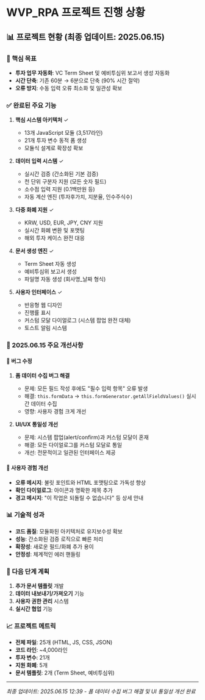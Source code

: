 # WVP_RPA 프로젝트 진행 상황

## 📊 프로젝트 현황 (최종 업데이트: 2025.06.15)

### 🎯 핵심 목표
- **투자 업무 자동화**: VC Term Sheet 및 예비투심위 보고서 생성 자동화
- **시간 단축**: 기존 60분 → 6분으로 단축 (90% 시간 절약)
- **오류 방지**: 수동 입력 오류 최소화 및 일관성 확보

### ✅ 완료된 주요 기능
1. **핵심 시스템 아키텍처** ✓
   - 13개 JavaScript 모듈 (3,517라인)
   - 21개 투자 변수 동적 폼 생성
   - 모듈식 설계로 확장성 확보

2. **데이터 입력 시스템** ✓
   - 실시간 검증 (간소화된 기본 검증)
   - 천 단위 구분자 지원 (모든 숫자 필드)
   - 소수점 입력 지원 (0.1백만원 등)
   - 자동 계산 엔진 (투자후가치, 지분율, 인수주식수)

3. **다중 화폐 지원** ✓
   - KRW, USD, EUR, JPY, CNY 지원
   - 실시간 화폐 변환 및 포맷팅
   - 해외 투자 케이스 완전 대응

4. **문서 생성 엔진** ✓
   - Term Sheet 자동 생성
   - 예비투심위 보고서 생성
   - 파일명 자동 생성 (회사명_날짜 형식)

5. **사용자 인터페이스** ✓
   - 반응형 웹 디자인
   - 진행률 표시
   - 커스텀 모달 다이얼로그 (시스템 팝업 완전 대체)
   - 토스트 알림 시스템

### 🔧 2025.06.15 주요 개선사항

#### 🐛 버그 수정
1. **폼 데이터 수집 버그 해결**
   - 문제: 모든 필드 작성 후에도 "필수 입력 항목" 오류 발생
   - 해결: `this.formData` → `this.formGenerator.getAllFieldValues()` 실시간 데이터 수집
   - 영향: 사용자 경험 크게 개선

2. **UI/UX 통일성 개선**
   - 문제: 시스템 팝업(alert/confirm)과 커스텀 모달이 혼재
   - 해결: 모든 다이얼로그를 커스텀 모달로 통일
   - 개선: 전문적이고 일관된 인터페이스 제공

#### 🎨 사용자 경험 개선
- **오류 메시지**: 불릿 포인트와 HTML 포맷팅으로 가독성 향상
- **확인 다이얼로그**: 아이콘과 명확한 제목 추가
- **경고 메시지**: "이 작업은 되돌릴 수 없습니다" 등 상세 안내

### 📊 기술적 성과
- **코드 품질**: 모듈화된 아키텍처로 유지보수성 확보
- **성능**: 간소화된 검증 로직으로 빠른 처리
- **확장성**: 새로운 필드/화폐 추가 용이
- **안정성**: 체계적인 에러 핸들링

### 🎯 다음 단계 계획
1. **추가 문서 템플릿** 개발
2. **데이터 내보내기/가져오기** 기능
3. **사용자 권한 관리** 시스템
4. **실시간 협업** 기능

### 📈 프로젝트 메트릭
- **전체 파일**: 25개 (HTML, JS, CSS, JSON)
- **코드 라인**: ~4,000라인
- **투자 변수**: 21개
- **지원 화폐**: 5개
- **문서 템플릿**: 2개 (Term Sheet, 예비투심위)

---
*최종 업데이트: 2025.06.15 12:39 - 폼 데이터 수집 버그 해결 및 UI 통일성 개선 완료* 